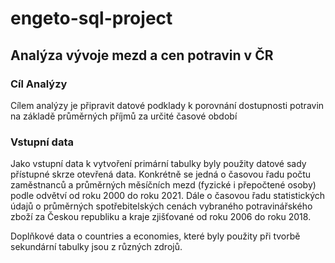 # engeto-sql-project

## Analýza vývoje mezd a cen potravin v ČR

### Cíl Analýzy
Cílem analýzy je připravit datové podklady k porovnání dostupnosti potravin na základě průměrných příjmů za určité časové období

### Vstupní data
Jako vstupní data k vytvoření primární tabulky byly použity datové sady přístupné skrze otevřená data. Konkrétně se jedná o časovou řadu počtu zaměstnanců a průměrných měsíčních mezd (fyzické i přepočtené osoby) podle odvětví od roku 2000 do roku 2021. Dále o časovou řadu statistických údajů o průměrných spotřebitelských cenách vybraného potravinářského zboží za Českou republiku a kraje zjišťované od roku 2006 do roku 2018.

Doplňkové data o countries a economies, které byly použity při tvorbě sekundární tabulky jsou z různých zdrojů. 
